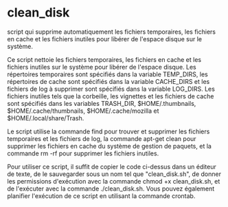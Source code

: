 # clean_disk
script qui supprime automatiquement les fichiers temporaires, les fichiers en cache et les fichiers inutiles pour libérer de l'espace disque sur le système.

Ce script nettoie les fichiers temporaires, les fichiers en cache et les fichiers inutiles sur le système pour libérer de l'espace disque. Les répertoires temporaires sont spécifiés dans la variable TEMP_DIRS, les répertoires de cache sont spécifiés dans la variable CACHE_DIRS et les fichiers de log à supprimer sont spécifiés dans la variable LOG_DIRS. Les fichiers inutiles tels que la corbeille, les vignettes et les fichiers de cache sont spécifiés dans les variables TRASH_DIR, $HOME/.thumbnails, $HOME/.cache/thumbnails, $HOME/.cache/mozilla et $HOME/.local/share/Trash.

Le script utilise la commande find pour trouver et supprimer les fichiers temporaires et les fichiers de log, la commande apt-get clean pour supprimer les fichiers en cache du système de gestion de paquets, et la commande rm -rf pour supprimer les fichiers inutiles.

Pour utiliser ce script, il suffit de copier le code ci-dessus dans un éditeur de texte, de le sauvegarder sous un nom tel que "clean_disk.sh", de donner les permissions d'exécution avec la commande chmod +x clean_disk.sh, et de l'exécuter avec la commande ./clean_disk.sh. Vous pouvez également planifier l'exécution de ce script en utilisant la commande crontab.
